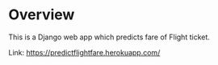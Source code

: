 # Overview
This is a Django web app which predicts fare of Flight ticket.

Link: https://predictflightfare.herokuapp.com/
